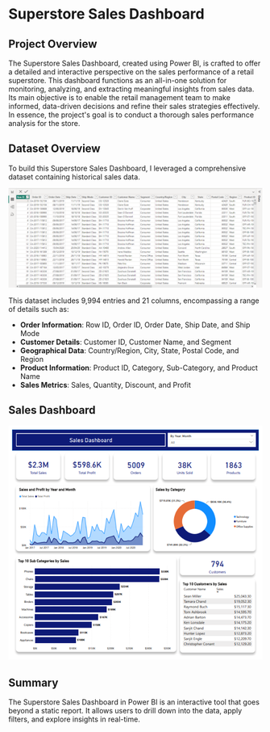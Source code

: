 # Superstore Sales Dashboard

## Project Overview
The Superstore Sales Dashboard, created using Power BI, is crafted to offer a detailed and interactive perspective on the sales performance of a retail superstore. 
This dashboard functions as an all-in-one solution for monitoring, analyzing, and extracting meaningful insights from sales data. 
Its main objective is to enable the retail management team to make informed, data-driven decisions and refine their sales strategies effectively. 
In essence, the project's goal is to conduct a thorough sales performance analysis for the store.

## Dataset Overview
To build this Superstore Sales Dashboard, I leveraged a comprehensive dataset containing historical sales data.
<p align="center">
    <img src="images/dataset.png" />
</p>

This dataset includes 9,994 entries and 21 columns, encompassing a range of details such as:
- **Order Information**: Row ID, Order ID, Order Date, Ship Date, and Ship Mode
- **Customer Details**: Customer ID, Customer Name, and Segment
- **Geographical Data**: Country/Region, City, State, Postal Code, and Region
- **Product Information**: Product ID, Category, Sub-Category, and Product Name
- **Sales Metrics**: Sales, Quantity, Discount, and Profit

## Sales Dashboard
<p align="center">
    <img src="images/page1.png" />
</p>

## Summary
The Superstore Sales Dashboard in Power BI is an interactive tool that goes beyond a static report. It allows users to drill down into the data, apply filters, and explore insights in real-time.
